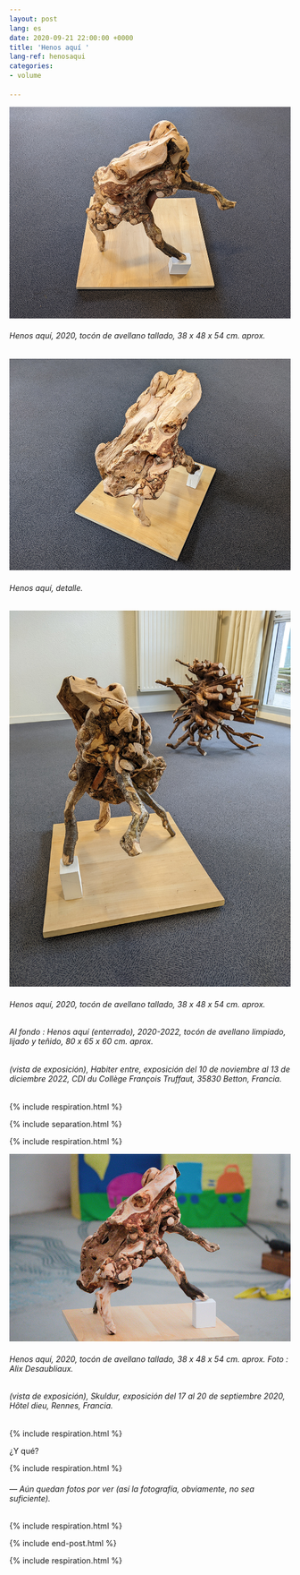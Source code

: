 ```yaml
---
layout: post
lang: es
date: 2020-09-21 22:00:00 +0000
title: 'Henos aquí '
lang-ref: henosaqui
categories:
- volume

---
```

![](/imgs/pxl_20221110_125804532-night-up.jpg)

###### _Henos aquí_, 2020, tocón de avellano tallado, 38 x 48 x 54 cm. aprox.

![](/imgs/pxl_20221110_132043070-night-up.jpg)

###### _Henos aquí_, detalle.

![](/imgs/pxl_20221110_132430281-night-up.jpg)

###### _Henos aquí_, 2020, tocón de avellano tallado, 38 x 48 x 54 cm. aprox.

###### Al fondo : _Henos aquí (enterrado)_, 2020-2022, tocón de avellano limpiado, lijado y teñido, 80 x 65 x 60 cm. aprox.

###### (vista de exposición), _Habiter entre_, exposición del 10 de noviembre al 13 de diciembre 2022, CDI du Collège François Truffaut, 35830 Betton, Francia.

{% include respiration.html %}

{% include separation.html %}

{% include respiration.html %}

![](/imgs/skuldur-30-up.jpg)

###### _Henos aquí_, 2020, tocón de avellano tallado, 38 x 48 x 54 cm. aprox. Foto : Alix Desaubliaux.

###### (vista de exposición), _Skuldur_, exposición del 17 al 20 de septiembre 2020, Hôtel dieu, Rennes, Francia.

{% include respiration.html %}

¿Y qué?

{% include respiration.html %}

###### — _Aún quedan fotos por ver (así la fotografía, obviamente, no sea suficiente)._

{% include respiration.html %}

{% include end-post.html %}

{% include respiration.html %}